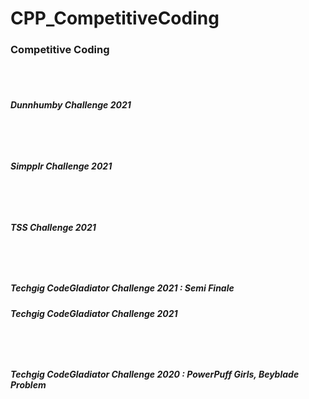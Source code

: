 # CPP_CompetitiveCoding

<h3>Competitive Coding</h3>
<br/><br/>
<h5> Dunnhumby Challenge 2021 <h5/>
<br/><br/>
<h5> Simpplr Challenge 2021 <h5/>
<br/><br/>
<h5> TSS Challenge 2021 <h5/>
<br/><br/>
<h5> Techgig CodeGladiator Challenge 2021 : Semi Finale <h5/>
<h5> Techgig CodeGladiator Challenge 2021 <h5/>
<br/><br/>
<h5> Techgig CodeGladiator Challenge 2020 : PowerPuff Girls, Beyblade Problem <h5/>
<br/><br/>
<br/><br/>
  
  
